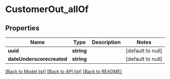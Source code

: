 # CustomerOut_allOf

## Properties
Name | Type | Description | Notes
------------ | ------------- | ------------- | -------------
**uuid** | **string** |  | [default to null]
**dateUnderscorecreated** | **string** |  | [default to null]

[[Back to Model list]](../README.md#documentation-for-models) [[Back to API list]](../README.md#documentation-for-api-endpoints) [[Back to README]](../README.md)


